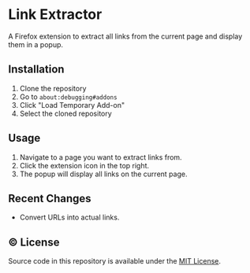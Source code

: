 # Link Extractor

<!--
![Mozilla Add-on](https://img.shields.io/amo/v/newtab-bookmarks@semanticdata)
![Add-on rating](https://img.shields.io/amo/rating/newtab-bookmarks@semanticdata)
![Add-on downloads](https://img.shields.io/amo/dw/newtab-bookmarks@semanticdata)
![Add-on users](https://img.shields.io/amo/users/newtab-bookmarks@semanticdata)
![License](https://img.shields.io/github/license/semanticdata/firefox-new-tab-notes)
-->

A Firefox extension to extract all links from the current page and display them in a popup.

## Installation

1. Clone the repository
2. Go to `about:debugging#addons`
3. Click "Load Temporary Add-on"
4. Select the cloned repository

## Usage

1. Navigate to a page you want to extract links from.
2. Click the extension icon in the top right.
3. The popup will display all links on the current page.

## Recent Changes

- Convert URLs into actual links.

## © License

Source code in this repository is available under the [MIT License](./LICENSE).
